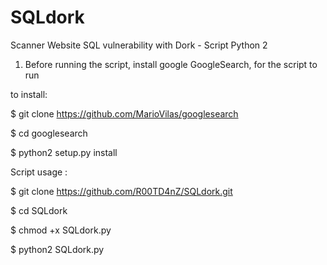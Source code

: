# SQLdork
Scanner Website SQL vulnerability with Dork - Script Python 2
 
1. Before running the script, install google GoogleSearch, for the script to run

to install:

$ git clone https://github.com/MarioVilas/googlesearch

$ cd googlesearch

$ python2 setup.py install

Script usage : 

$ git clone https://github.com/R00TD4nZ/SQLdork.git

$ cd SQLdork

$ chmod +x SQLdork.py

$ python2 SQLdork.py
